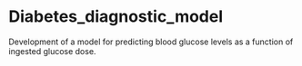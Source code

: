 # Diabetes_diagnostic_model
 Development of a model for predicting blood glucose levels as a function of ingested glucose dose.
